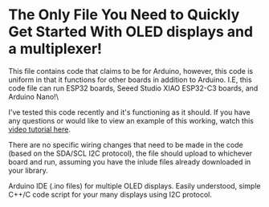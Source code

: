 # The Only File You Need to Quickly Get Started With OLED displays and a multiplexer!
This file contains code that claims to be for Arduino, however, this code is uniform in that it functions for other boards in addition to Arduino. I.E, this code file can run ESP32 boards, Seeed Studio XIAO ESP32-C3 boards, and Arduino Nano!\

I've tested this code recently and it's functioning as it should. If you have any questions or would like to view an example of this working, watch this [video tutorial here](https://youtu.be/MO6hbQcX8fE?si=GFrEsCN-FYgjShPb). 

There are no specific wiring changes that need to be made in the code (based on the SDA/SCL I2C protocol), the file should upload to whichever board and run, assuming you have the inlude files already downloaded in your library.

Arduino IDE (.ino files) for multiple OLED displays. Easily understood, simple C++/C code script for your many displays using I2C protocol. 
